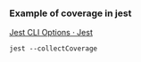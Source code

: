 ###  Example of coverage in jest


[Jest CLI Options · Jest](https://jestjs.io/docs/en/cli "Jest CLI Options · Jest")


 

```shell
jest --collectCoverage
```
